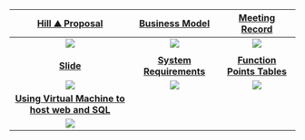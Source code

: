 | [**Hill ⛰️ Proposal**](https://hackmd.io/@JuenTingShie/Hill-Proposal)     | [**Business Model**](https://canvanizer.com/canvas/wP7YO1CISmRJS)    | [**Meeting Record**](https://hackmd.io/@JuenTingShie/meeting-record)     |
| :--------: | :--------: | :--------: |
| ![](https://i.imgur.com/f56Njeh.png)    | ![](https://i.imgur.com/AVRWQwt.png)     | ![](https://i.imgur.com/JZJsGQa.png)    | 
|              |
| [**Slide**](https://hackmd.io/@JuenTingShie/Hill-Slide#/1)     | [**System Requirements**](https://hackmd.io/@JuenTingShie/System-Requirements) | [**Function Points Tables**](https://hackmd.io/@JuenTingShie/Function-Points-Tables) |
| ![](https://i.imgur.com/uECapB8.png)   | ![](https://i.imgur.com/KB9j7Tu.png) | ![](https://i.imgur.com/aQjXZAo.png) |    
|[**Using Virtual Machine to host web and SQL**](https://hackmd.io/LJ1dka4cQ5-_se9BYEpvfg)||
|![](https://imgur.com/CzmPBUT.png)||
